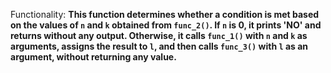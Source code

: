 Functionality: **This function determines whether a condition is met based on the values of `n` and `k` obtained from `func_2()`. If `n` is 0, it prints 'NO' and returns without any output. Otherwise, it calls `func_1()` with `n` and `k` as arguments, assigns the result to `l`, and then calls `func_3()` with `l` as an argument, without returning any value.**